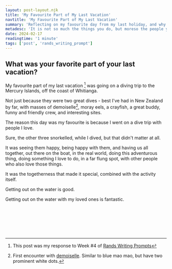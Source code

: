 ```yaml
---
layout: post-layout.njk
title: 'My Favourite Part of My Last Vacation'
navtitle: 'My Favourite Part of My Last Vacation'
summary: 'Reflecting on my favourite day from my last holiday, and why that is'
metadesc: 'It is not so much the things you do, but moreso the people you do it with'
date: 2024-02-17
readingtime: '1 minute'
tags: ['post', 'rands_writing_prompt']
---
```

## What was your favorite part of your last vacation?

My favourite part of my last vacation [^1] was going on a diving trip to the Mercury Islands, off the coast of Whitianga. 

Not just because they were two great dives - best I've had in New Zealand by far, with masses of demoiselle[^2], moray eels, a crayfish, a great buddy, funny and friendly crew, and interesting sites. 

The reason this day was my favourite is because I went on a dive trip with people I love.

Sure, the other three snorkelled, while I dived, but that didn't matter at all. 

It was seeing them happy, being happy with them, and having us all together, out there on the boat, in the real world, doing this adventurous thing, doing something I love to do, in a far flung spot, with other people who also love those things.

It was the togetherness that made it special, combined with the activity itself. 

Getting out on the water is good. 

Getting out on the water with my loved ones is fantastic.

<br>
<br>
<br>
<br>
<br>

[^1]: This post was my response to Week #4 of <a target="_blank" href="https://randsprompts.substack.com/p/rands-writing-prompts-4-february">Rands Writing Prompts</a>
[^2]: First encounter with <a href="https://en.wikipedia.org/wiki/New_Zealand_demoiselle" target="_blank">demoiselle</a>. Similar to blue mao mao, but have two prominent white dots.